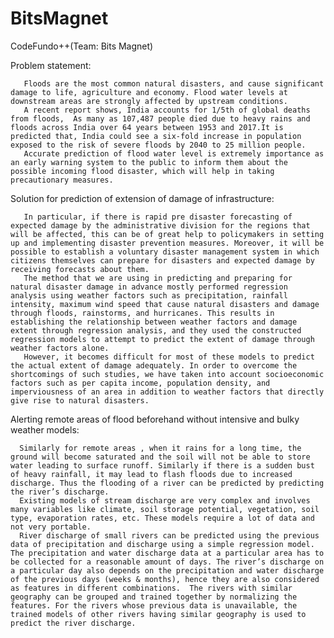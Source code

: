 # BitsMagnet
CodeFundo++(Team: Bits Magnet)

Problem statement:

       Floods are the most common natural disasters, and cause significant damage to life, agriculture and economy. Flood water levels at downstream areas are strongly affected by upstream conditions.
       A recent report shows, India accounts for 1/5th of global deaths from floods,  As many as 107,487 people died due to heavy rains and floods across India over 64 years between 1953 and 2017.It is predicted that, India could see a six-fold increase in population exposed to the risk of severe floods by 2040 to 25 million people.
       Accurate prediction of flood water level is extremely importance as an early warning system to the public to inform them about the possible incoming flood disaster, which will help in taking precautionary measures.

Solution for prediction of extension of damage of infrastructure:

       In particular, if there is rapid pre disaster forecasting of expected damage by the administrative division for the regions that will be affected, this can be of great help to policymakers in setting up and implementing disaster prevention measures. Moreover, it will be possible to establish a voluntary disaster management system in which citizens themselves can prepare for disasters and expected damage by receiving forecasts about them.
       The method that we are using in predicting and preparing for natural disaster damage in advance mostly performed regression analysis using weather factors such as precipitation, rainfall intensity, maximum wind speed that cause natural disasters and damage through floods, rainstorms, and hurricanes. This results in establishing the relationship between weather factors and damage extent through regression analysis, and they used the constructed regression models to attempt to predict the extent of damage through weather factors alone.                
       However, it becomes difficult for most of these models to predict the actual extent of damage adequately. In order to overcome the shortcomings of such studies, we have taken into account socioeconomic factors such as per capita income, population density, and imperviousness of an area in addition to weather factors that directly give rise to natural disasters.
       
 Alerting remote areas of flood beforehand without intensive and bulky weather models:
 
      Similarly for remote areas , when it rains for a long time, the ground will become saturated and the soil will not be able to store water leading to surface runoff. Similarly if there is a sudden bust of heavy rainfall, it may lead to flash floods due to increased discharge. Thus the flooding of a river can be predicted by predicting the river’s discharge.
      Existing models of stream discharge are very complex and involves many variables like climate, soil storage potential, vegetation, soil type, evaporation rates, etc. These models require a lot of data and not very portable.
      River discharge of small rivers can be predicted using the previous data of precipitation and discharge using a simple regression model. The precipitation and water discharge data at a particular area has to be collected for a reasonable amount of days. The river’s discharge on a particular day also depends on the precipitation and water discharge of the previous days (weeks & months), hence they are also considered as features in different combinations.  The rivers with similar geography can be grouped and trained together by normalizing the features. For the rivers whose previous data is unavailable, the trained models of other rivers having similar geography is used to predict the river discharge.




